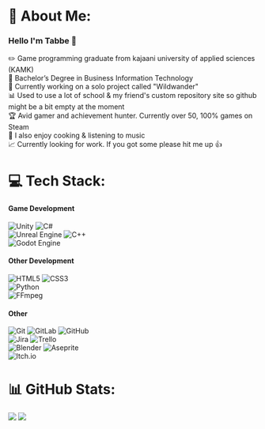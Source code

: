 # 💫 About Me:
### Hello I'm Tabbe 👋

✏️  Game programming graduate from kajaani university of applied sciences (KAMK) <br>
📄  Bachelor’s Degree in Business Information Technology <br>
💾  Currently working on a solo project called "Wildwander" <br>
📊  Used to use a lot of school & my friend's custom repository site so github might be a bit empty at the moment <br>
🏆  Avid gamer and achievement hunter. Currently over 50, 100% games on Steam <br>
🍕  I also enjoy cooking & listening to music <br>
📈  Currently looking for work. If you got some please hit me up 👍


# 💻 Tech Stack:
#### Game Development
![Unity](https://img.shields.io/badge/unity-%23000000.svg?style=for-the-badge&logo=unity&logoColor=white) 
![C#](https://img.shields.io/badge/c%23-%23239120.svg?style=for-the-badge&logo=csharp&logoColor=white) <br>
![Unreal Engine](https://img.shields.io/badge/unrealengine-%23313131.svg?style=for-the-badge&logo=unrealengine&logoColor=white) 
![C++](https://img.shields.io/badge/c++-%2300599C.svg?style=for-the-badge&logo=c%2B%2B&logoColor=white) <br>
![Godot Engine](https://img.shields.io/badge/GODOT-%23FFFFFF.svg?style=for-the-badge&logo=godot-engine) <br>
#### Other Development
![HTML5](https://img.shields.io/badge/html5-%23E34F26.svg?style=for-the-badge&logo=html5&logoColor=white)
![CSS3](https://img.shields.io/badge/css3-%231572B6.svg?style=for-the-badge&logo=css3&logoColor=white) <br>
![Python](https://img.shields.io/badge/python-3670A0?style=for-the-badge&logo=python&logoColor=ffdd54) <br>
![FFmpeg](https://shields.io/badge/FFmpeg-%23171717.svg?logo=ffmpeg&style=for-the-badge&labelColor=171717&logoColor=5cb85c) <br>
#### Other
![Git](https://img.shields.io/badge/git-%23F05033.svg?style=for-the-badge&logo=git&logoColor=white) 
![GitLab](https://img.shields.io/badge/gitlab-%23181717.svg?style=for-the-badge&logo=gitlab&logoColor=white)
![GitHub](https://img.shields.io/badge/github-%23121011.svg?style=for-the-badge&logo=github&logoColor=white) <br> 
![Jira](https://img.shields.io/badge/jira-%230A0FFF.svg?style=for-the-badge&logo=jira&logoColor=white) 
![Trello](https://img.shields.io/badge/Trello-%23026AA7.svg?style=for-the-badge&logo=Trello&logoColor=white) <br>
![Blender](https://img.shields.io/badge/blender-%23F5792A.svg?style=for-the-badge&logo=blender&logoColor=white)
![Aseprite](https://img.shields.io/badge/Aseprite-FFFFFF?style=for-the-badge&logo=Aseprite&logoColor=#7D929E) <br>
![Itch.io](https://img.shields.io/badge/Itch-%23FF0B34.svg?style=for-the-badge&logo=Itch.io&logoColor=white)<br>

# 📊 GitHub Stats:
![](https://github-readme-stats.vercel.app/api?username=tabbebro&theme=dark&hide_border=true&include_all_commits=false&count_private=true)
![](https://github-readme-stats.vercel.app/api/top-langs/?username=tabbebro&theme=dark&hide_border=true&include_all_commits=false&count_private=true&layout=compact)
<!-- Proudly created with GPRM ( https://gprm.itsvg.in ) -->
